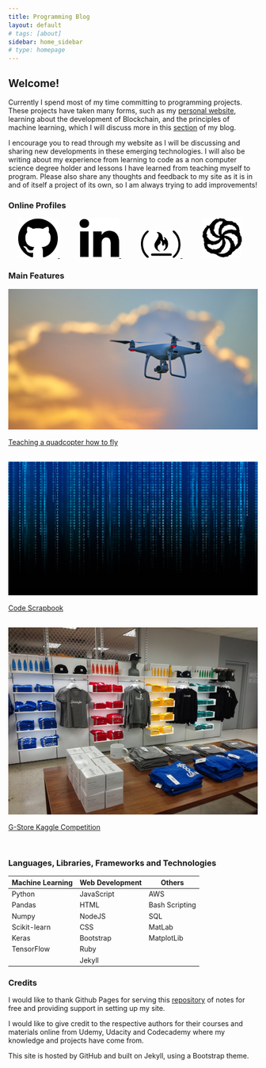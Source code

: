 ```yaml
---
title: Programming Blog
layout: default
# tags: [about]
sidebar: home_sidebar
# type: homepage
---
```


## Welcome!
Currently I spend most of my time committing to programming projects. These projects have taken many forms, such as my [personal website](https://www.rhysshea.com), learning about the development of Blockchain, and the principles of machine learning, which I will discuss more in this [section](https://programming.rhysshea.com/machine_learning) of my blog.

I encourage you to read through my website as I will be discussing and sharing new developments in these emerging technologies. I will also be writing about my experience from learning to code as a non computer science degree holder and lessons I have learned from teaching myself to program. Please also share any thoughts and feedback to my site as it is in and of itself a project of its own, so I am always trying to add improvements!


### Online Profiles
<div style = "margin:auto; margin-bottom:20px; display:block; width:500px align: left">
  <a href="https://github.com/rhysoshea" style = "margin: 20px">
    <img src="/images/github.svg" width="80px"/>
  </a>

  <a href="https://www.linkedin.com/in/rhysshea" style = "margin: 20px">
    <img src="/images/linkedin.svg" width="80px"/>
  </a>

  <a href="https://www.freecodecamp.org/rhysoshea" style = "margin: 20px">
    <img src="/images/fcc.svg" width="80px"/>
  </a>

  <a href="https://www.codewars.com/users/Rhysoshea" style = "margin: 20px">
    <img src="/images/codewars.svg" width="80px"/>
  </a>
</div>


### Main Features

<div class="grid-container">
  <!-- style in toolkit.css -->
  <div class="grid-item">
      <a href="https://programming.rhysshea.com/machine_learning_quadcopter/" style = "margin: 20px; margin-left: 0px; padding: 0px; ">
        <img src="/images/quadcopter.jpg" />
        <div class = "text-block">
          <p>Teaching a quadcopter how to fly</p>
        </div>
      </a>
  </div>

  <div class="grid-item">
      <a href="https://programming.rhysshea.com/code_scrapbook/" style = "margin: 20px; margin-left: 0px; padding: 0px; ">
        <img src="/images/code.jpg" />
        <div class = "text-block">
          <p>Code Scrapbook</p>
        </div>
      </a>
  </div>

  <div class="grid-item">
      <a href="https://programming.rhysshea.com/gstore_deep_learning/" style = "margin: 20px; margin-left: 0px; padding: 0px; ">
        <img src="/images/gstore.jpg" />
        <div class = "text-block">
          <p>G-Store Kaggle Competition</p>
        </div>
      </a>
  </div>

</div>



### Languages, Libraries, Frameworks and Technologies

**Machine Learning**   | **Web Development** | **Others**     |
---------------------- | ------------------- | -------------- |
Python                 | JavaScript          | AWS            |
Pandas                 | HTML                | Bash Scripting |
Numpy                  | NodeJS              | SQL            |
Scikit-learn           | CSS                 | MatLab         |
Keras                  | Bootstrap           | MatplotLib     |
TensorFlow             | Ruby                |                |
                       | Jekyll              |                |


### Credits
I would like to thank Github Pages for serving this [repository](https://github.com/Rhysoshea.github.io) of notes for free and providing support in setting up my site.

I would like to give credit to the respective authors for their courses and materials online from Udemy, Udacity and Codecademy where my knowledge and projects have come from.

This site is hosted by GitHub and built on Jekyll, using a Bootstrap theme.
